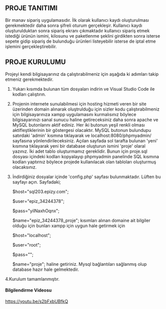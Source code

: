 ## PROJE TANITIMI
   Bir manav sipariş uygulamasıdır. İlk olarak kullanıcı kaydı oluşturulması gerekmektedir daha sonra şifreli oturum gerçekleşir. Kullanıcı kaydı oluşturulduktan sonra
   sipariş ekranı çıkmaktadır kullanıcı sipariş etmek istediği ürünün ismini, kilosunu ve paketlenme şeklini girdikten sonra isterse sepete gidip sipariş de bulunduğu 
   ürünleri listeyebilir isterse de iptal etme işlemini gerçekleştirebilir.

## PROJE KURULUMU
  Projeyi kendi bilgisayarınız da çalıştırabilmeniz için aşağıda ki adımları takip etmeniz gerekmektedir.
  
  1. Yukarı kısımda bulunan tüm dosyaları indirin ve Visual Studio Code ile kodları çalıştırın. 
  2. Projenin internete sunulabilmesi için  hosting hizmeti veren bir site üzerinden domain alınarak oluştrulduğu için sizler kodu çalıştırabilmeniz 
         için bilgisayarınıza xampp uygulamasını kurmalısınız böylece bilgisayarınızı sanal sunucu haline getireceksiniz daha sonra apache ve MySQL butonlarını 
         aktif ediniz. Her iki butonun yeşil renkli olması aktifleştiklerinin bir göstergesi olacaktır. MySQL butonun bulundupu satırdaki 'admin' kısmına tıklayarak
         ve localhost:8080/phpmyadmin/ sayfasına yönlendirileceksiniz. Açılan sayfada sol tarafta bulunan 'yeni' kısmına tıklayarak yeni bir database oluşturun ismini 
         'proje' olaral yazınız. İki adet tablo oluşturmamız gereklidir. Bunun için proje.sql dosyası içindeki kodları kopyalayıp phpmyadmin panelinde SQL kısmına 
         kodları yaptırnız böylece projede kullanılacak olan tabloları oluşturmuş olacaksınız.
         
   3. İndirdiğiniz dosyalar içinde 'config.php' sayfası bulunmaktadır. Lüften bu sayfayı açın. Sayfadaki;
         
         $host="sql203.epizy.com";
         
         $user="epiz_34244378";
         
         $pass="yilNaxhOqnx";
         
         $name="epiz_34244378_proje";
         kısımları alınan domaine ait bilgiler olduğu için bunları xampp için uygun hale getirmek için 
         
         $host="localhost";
         
         $user="root";
         
         $pass="";
         
         $name="proje"; 
         haline getiriniz. Mysql bağlantıları sağlanmış olup database hazır hale gelmektedir.
         
   4.Kurulum tamamlanmıştır.
   
   #### Bilgilendirme Videosu 
   https://youtu.be/s2bFxbUBfkQ
         
       
         
